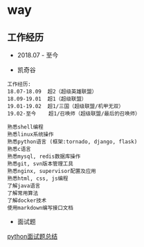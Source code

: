 # way


## 工作经历

- 2018.07 - 至今

- 凯奇谷

```
工作经历:
18.07-18.09  超2（超级英雄联盟）
18.09-19.01  超1（超级联盟）
19.01-19.02  超1/三国（超级联盟/机甲无双）
19.02-至今    超1/召唤师（超级联盟/最后的召唤师）
```

```
熟悉shell编程
熟悉linux系统操作
熟悉python语言 (框架:tornado, django, flask)
熟悉c语言
熟悉mysql, redis数据库操作
熟悉git, svn版本管理工具
熟悉nginx, supervisor配置及应用
熟悉html, css, js编程
了解java语言
了解常用算法
了解docker技术
使用markdown编写接口文档
```

- 面试题

[python面试题总结](https://www.zhihu.com/question/54513391)
